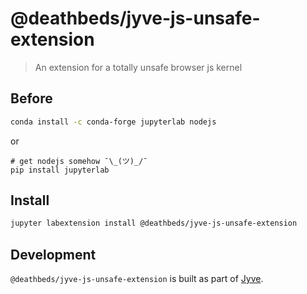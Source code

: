 
# @deathbeds/jyve-js-unsafe-extension
> An extension for a totally unsafe browser js kernel

## Before
```bash
conda install -c conda-forge jupyterlab nodejs
```
or
```
# get nodejs somehow ¯\_(ツ)_/¯
pip install jupyterlab
```

## Install
```bash
jupyter labextension install @deathbeds/jyve-js-unsafe-extension
```


## Development
`@deathbeds/jyve-js-unsafe-extension` is built as part of [Jyve](https://github.com/deathbeds/jyve).